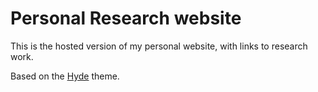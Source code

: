 # Personal Research website

This is the hosted version of my personal website, with links to research work.

Based on the [Hyde](https://github.com/poole/hyde) theme.
